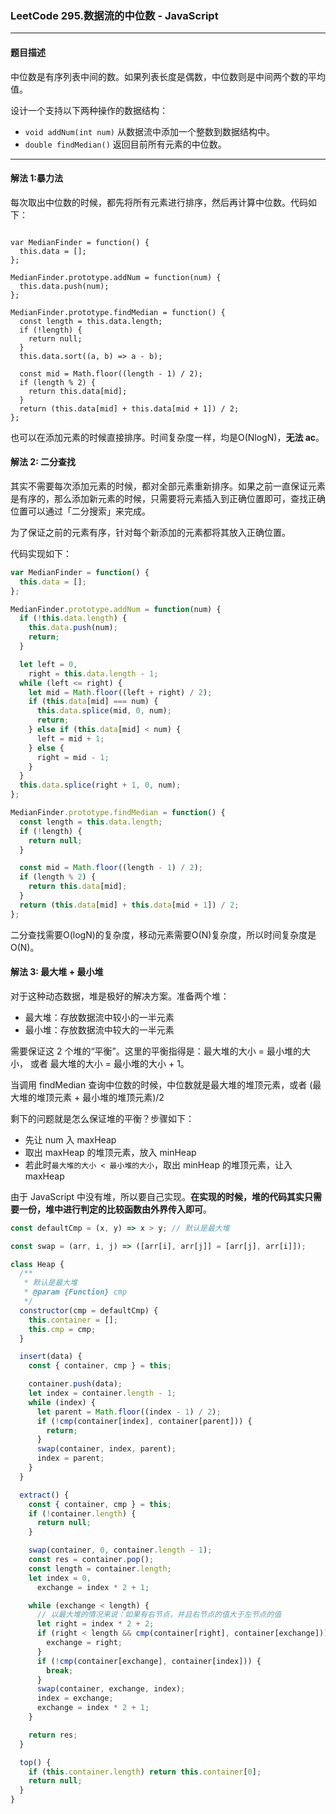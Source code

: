 ### LeetCode 295.数据流的中位数 - JavaScript

-----

#### **题目描述**

中位数是有序列表中间的数。如果列表长度是偶数，中位数则是中间两个数的平均值。

设计一个支持以下两种操作的数据结构：

- `void addNum(int num)` 从数据流中添加一个整数到数据结构中。
- `double findMedian()` 返回目前所有元素的中位数。
- ----

#### 解法 1:暴力法

每次取出中位数的时候，都先将所有元素进行排序，然后再计算中位数。代码如下：

```

var MedianFinder = function() {
  this.data = [];
};

MedianFinder.prototype.addNum = function(num) {
  this.data.push(num);
};

MedianFinder.prototype.findMedian = function() {
  const length = this.data.length;
  if (!length) {
    return null;
  }
  this.data.sort((a, b) => a - b);

  const mid = Math.floor((length - 1) / 2);
  if (length % 2) {
    return this.data[mid];
  }
  return (this.data[mid] + this.data[mid + 1]) / 2;
};
```

也可以在添加元素的时候直接排序。时间复杂度一样，均是O(NlogN)，**无法 ac**。

#### 解法 2: 二分查找

其实不需要每次添加元素的时候，都对全部元素重新排序。如果之前一直保证元素是有序的，那么添加新元素的时候，只需要将元素插入到正确位置即可，查找正确位置可以通过「二分搜索」来完成。

为了保证之前的元素有序，针对每个新添加的元素都将其放入正确位置。

代码实现如下：

```js
var MedianFinder = function() {
  this.data = [];
};

MedianFinder.prototype.addNum = function(num) {
  if (!this.data.length) {
    this.data.push(num);
    return;
  }

  let left = 0,
    right = this.data.length - 1;
  while (left <= right) {
    let mid = Math.floor((left + right) / 2);
    if (this.data[mid] === num) {
      this.data.splice(mid, 0, num);
      return;
    } else if (this.data[mid] < num) {
      left = mid + 1;
    } else {
      right = mid - 1;
    }
  }
  this.data.splice(right + 1, 0, num);
};

MedianFinder.prototype.findMedian = function() {
  const length = this.data.length;
  if (!length) {
    return null;
  }

  const mid = Math.floor((length - 1) / 2);
  if (length % 2) {
    return this.data[mid];
  }
  return (this.data[mid] + this.data[mid + 1]) / 2;
};
```

二分查找需要O(logN)的复杂度，移动元素需要O(N)复杂度，所以时间复杂度是O(N)。

#### 解法 3: 最大堆 + 最小堆

对于这种动态数据，堆是极好的解决方案。准备两个堆：

- 最大堆：存放数据流中较小的一半元素
- 最小堆：存放数据流中较大的一半元素

需要保证这 2 个堆的“平衡”。这里的平衡指得是：最大堆的大小 = 最小堆的大小， 或者 最大堆的大小 = 最小堆的大小 + 1。

当调用 findMedian 查询中位数的时候，中位数就是最大堆的堆顶元素，或者 (最大堆的堆顶元素 + 最小堆的堆顶元素)/2

剩下的问题就是怎么保证堆的平衡？步骤如下：

- 先让 num 入 maxHeap
- 取出 maxHeap 的堆顶元素，放入 minHeap
- 若此时`最大堆的大小 < 最小堆的大小`，取出 minHeap 的堆顶元素，让入 maxHeap

由于 JavaScript 中没有堆，所以要自己实现。**在实现的时候，堆的代码其实只需要一份，堆中进行判定的比较函数由外界传入即可**。

```js
const defaultCmp = (x, y) => x > y; // 默认是最大堆

const swap = (arr, i, j) => ([arr[i], arr[j]] = [arr[j], arr[i]]);

class Heap {
  /**
   * 默认是最大堆
   * @param {Function} cmp
   */
  constructor(cmp = defaultCmp) {
    this.container = [];
    this.cmp = cmp;
  }

  insert(data) {
    const { container, cmp } = this;

    container.push(data);
    let index = container.length - 1;
    while (index) {
      let parent = Math.floor((index - 1) / 2);
      if (!cmp(container[index], container[parent])) {
        return;
      }
      swap(container, index, parent);
      index = parent;
    }
  }

  extract() {
    const { container, cmp } = this;
    if (!container.length) {
      return null;
    }

    swap(container, 0, container.length - 1);
    const res = container.pop();
    const length = container.length;
    let index = 0,
      exchange = index * 2 + 1;

    while (exchange < length) {
      // 以最大堆的情况来说：如果有右节点，并且右节点的值大于左节点的值
      let right = index * 2 + 2;
      if (right < length && cmp(container[right], container[exchange])) {
        exchange = right;
      }
      if (!cmp(container[exchange], container[index])) {
        break;
      }
      swap(container, exchange, index);
      index = exchange;
      exchange = index * 2 + 1;
    }

    return res;
  }

  top() {
    if (this.container.length) return this.container[0];
    return null;
  }
}
```